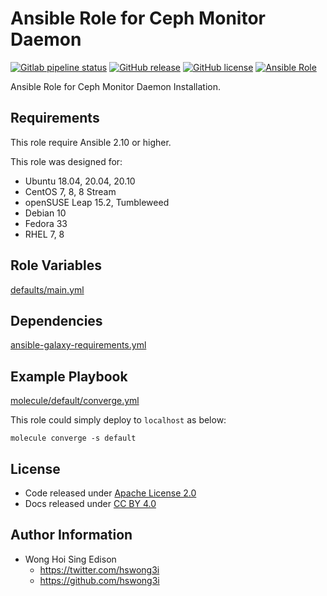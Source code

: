 # Ansible Role for Ceph Monitor Daemon

[![Gitlab pipeline status](https://img.shields.io/gitlab/pipeline/alvistack/ansible-role-ceph_mon/master)](https://gitlab.com/alvistack/ansible-role-ceph_mon/-/pipelines)
[![GitHub release](https://img.shields.io/github/release/alvistack/ansible-role-ceph_mon.svg)](https://github.com/alvistack/ansible-role-ceph_mon/releases)
[![GitHub license](https://img.shields.io/github/license/alvistack/ansible-role-ceph_mon.svg)](https://github.com/alvistack/ansible-role-ceph_mon/blob/master/LICENSE)
[![Ansible Role](https://img.shields.io/badge/galaxy-alvistack.ceph_mon-blue.svg)](https://galaxy.ansible.com/alvistack/ceph_mon)

Ansible Role for Ceph Monitor Daemon Installation.

## Requirements

This role require Ansible 2.10 or higher.

This role was designed for:

  - Ubuntu 18.04, 20.04, 20.10
  - CentOS 7, 8, 8 Stream
  - openSUSE Leap 15.2, Tumbleweed
  - Debian 10
  - Fedora 33
  - RHEL 7, 8

## Role Variables

[defaults/main.yml](defaults/main.yml)

## Dependencies

[ansible-galaxy-requirements.yml](ansible-galaxy-requirements.yml)

## Example Playbook

[molecule/default/converge.yml](molecule/default/converge.yml)

This role could simply deploy to `localhost` as below:

    molecule converge -s default

## License

  - Code released under [Apache License 2.0](LICENSE)
  - Docs released under [CC BY 4.0](http://creativecommons.org/licenses/by/4.0/)

## Author Information

  - Wong Hoi Sing Edison
      - <https://twitter.com/hswong3i>
      - <https://github.com/hswong3i>

